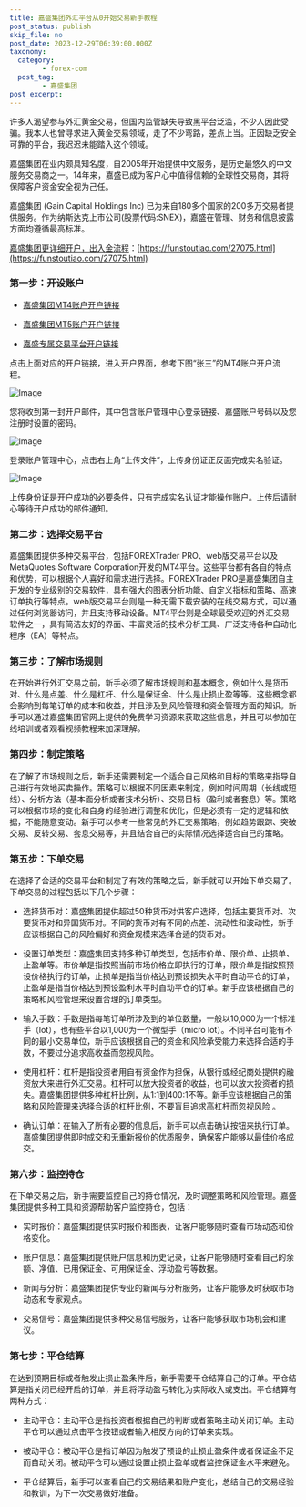 ```yaml
---
title: 嘉盛集团外汇平台从0开始交易新手教程
post_status: publish
skip_file: no
post_date: 2023-12-29T06:39:00.000Z
taxonomy:
  category:
        - forex-com
  post_tag:
        - 嘉盛集团
post_excerpt: 
---
```

许多人渴望参与外汇黄金交易，但国内监管缺失导致黑平台泛滥，不少人因此受骗。我本人也曾寻求进入黄金交易领域，走了不少弯路，差点上当。正因缺乏安全可靠的平台，我迟迟未能踏入这个领域。

嘉盛集团在业内颇具知名度，自2005年开始提供中文服务，是历史最悠久的中文服务交易商之一。14年来，嘉盛已成为客户心中值得信赖的全球性交易商，其将保障客户资金安全视为己任。

嘉盛集团 (Gain Capital Holdings Inc) 已为来自180多个国家的200多万交易者提供服务。作为纳斯达克上市公司(股票代码:SNEX)，嘉盛在管理、财务和信息披露方面均遵循最高标准。

[嘉盛集团更详细开户，出入金流程](https://funstoutiao.com/27075.html)：[https://funstoutiao.com/27075.html](https://funstoutiao.com/27075.html)

### 第一步：开设账户

* [嘉盛集团MT4账户开户链接](https://s.ssgg.net/jsmt4)

* [嘉盛集团MT5账户开户链接](https://s.ssgg.net/jsmt5)

* [嘉盛专属交易平台开户链接](https://s.ssgg.net/js)

点击上面对应的开户链接，进入开户界面，参考下图“张三”的MT4账户开户流程。

![Image](https://prod-files-secure.s3.us-west-2.amazonaws.com/39ed1227-6d7d-4570-be36-9ccd4a2c4241/7a167aea-686b-400d-af59-4e18eb607a40/640.png?X-Amz-Algorithm=AWS4-HMAC-SHA256&X-Amz-Content-Sha256=UNSIGNED-PAYLOAD&X-Amz-Credential=ASIAZI2LB466V7XBRXJF%2F20250416%2Fus-west-2%2Fs3%2Faws4_request&X-Amz-Date=20250416T161310Z&X-Amz-Expires=3600&X-Amz-Security-Token=IQoJb3JpZ2luX2VjEMD%2F%2F%2F%2F%2F%2F%2F%2F%2F%2FwEaCXVzLXdlc3QtMiJHMEUCIQCdbhnHLx7JihJNbS6vU%2BcgvjxVOrV1WfIdXCkdd6tGwQIgQyVhY2K41B%2FB6LwQVxaupLa71UUYbCvKto2CLGuIo%2FIq%2FwMISRAAGgw2Mzc0MjMxODM4MDUiDIkonR0XyAbG9iarQCrcA6bSQqLBiteY%2B7jlsk2hkqx2ZXsG7dvFW8qECUdJgWopQzT030qH57bUABJYguViIelY%2FHhxwbeuh7tPo1lzYfOEcTkz0HSiWDHs8aDtzunh8zvZ8sVrP8dpH1WZXdBDO3LvIYZt3fC5BHPWXWL%2BKApAN9Vjd47%2BbPQxd0L0mrgaewc7ONROhyW%2FXhRkZXLTS98JZM%2FE5o62gmnv1sjZYiZ2Q3cefxPLTsUFwWxy2CDDBr90EgET1uv3e3rhE0dfDAhJTnAZ0jpkYEay8OgV7G2Ga%2By%2BuzDF6dqltxvPbCQWyIqgf3FxFIN%2Br2%2F7NnHWp7iK8GLbbP%2FIynvm8SP6W8ZVydwM8P%2FLKNdtZo9ifQM0Tg7enKJDqweJdz%2BVWDVv1%2FFs4idGFg34XOMkbQV4Emjxm%2FwKCF2jiyExKrTjAVRSkNZ7kbVFKaj8H0IUuc7VPmMnHg9iCxR7EwsEn%2BWqUKYZUGc313q4%2FL782be78p3WBrDcHDMMCL4t%2F6uXCuSTMJ7P%2FfUaC1UCqIa8rZMi4a5H%2BmrXL1kWQH35ErDU9D2rGgK48xU9Cm%2FBGmbX7jkSvn2krD9H0yz4iuovBO28AjutSZpz08jrxxTknnk2AugcIrBlqAyJfdcOwndTMNWp%2F78GOqUB3TF5yvR7FL5v3zBQd5Oqyh5NgVLY1XK4w%2BqXfsygdbmX6HehXfmV%2BwbabTpLIouJ6tUX%2FVfIPyv%2ByUG34hdjLq0VA6njD9ZKvx0plaTzljNVVpW%2B%2BtLM8r6gmv%2BFzLlKz0oPKffIx%2FeMIxYpCpSF0oVh8wX6Gfb0XesvIMMjGOWj7qWgH3Vpa46OZe6hgfySWTIv3mf9FZqerLidNzydKFyYGaUd&X-Amz-Signature=bb0b045d709bd54bffd8ccd1935be7606771b8e22a1b65d6942cdd1784f726bd&X-Amz-SignedHeaders=host&x-id=GetObject)

您将收到第一封开户邮件，其中包含账户管理中心登录链接、嘉盛账户号码以及您注册时设置的密码。

![Image](https://prod-files-secure.s3.us-west-2.amazonaws.com/39ed1227-6d7d-4570-be36-9ccd4a2c4241/eaa1c6b3-2877-4284-a0e1-530e222c27fb/image.png?X-Amz-Algorithm=AWS4-HMAC-SHA256&X-Amz-Content-Sha256=UNSIGNED-PAYLOAD&X-Amz-Credential=ASIAZI2LB466V7XBRXJF%2F20250416%2Fus-west-2%2Fs3%2Faws4_request&X-Amz-Date=20250416T161310Z&X-Amz-Expires=3600&X-Amz-Security-Token=IQoJb3JpZ2luX2VjEMD%2F%2F%2F%2F%2F%2F%2F%2F%2F%2FwEaCXVzLXdlc3QtMiJHMEUCIQCdbhnHLx7JihJNbS6vU%2BcgvjxVOrV1WfIdXCkdd6tGwQIgQyVhY2K41B%2FB6LwQVxaupLa71UUYbCvKto2CLGuIo%2FIq%2FwMISRAAGgw2Mzc0MjMxODM4MDUiDIkonR0XyAbG9iarQCrcA6bSQqLBiteY%2B7jlsk2hkqx2ZXsG7dvFW8qECUdJgWopQzT030qH57bUABJYguViIelY%2FHhxwbeuh7tPo1lzYfOEcTkz0HSiWDHs8aDtzunh8zvZ8sVrP8dpH1WZXdBDO3LvIYZt3fC5BHPWXWL%2BKApAN9Vjd47%2BbPQxd0L0mrgaewc7ONROhyW%2FXhRkZXLTS98JZM%2FE5o62gmnv1sjZYiZ2Q3cefxPLTsUFwWxy2CDDBr90EgET1uv3e3rhE0dfDAhJTnAZ0jpkYEay8OgV7G2Ga%2By%2BuzDF6dqltxvPbCQWyIqgf3FxFIN%2Br2%2F7NnHWp7iK8GLbbP%2FIynvm8SP6W8ZVydwM8P%2FLKNdtZo9ifQM0Tg7enKJDqweJdz%2BVWDVv1%2FFs4idGFg34XOMkbQV4Emjxm%2FwKCF2jiyExKrTjAVRSkNZ7kbVFKaj8H0IUuc7VPmMnHg9iCxR7EwsEn%2BWqUKYZUGc313q4%2FL782be78p3WBrDcHDMMCL4t%2F6uXCuSTMJ7P%2FfUaC1UCqIa8rZMi4a5H%2BmrXL1kWQH35ErDU9D2rGgK48xU9Cm%2FBGmbX7jkSvn2krD9H0yz4iuovBO28AjutSZpz08jrxxTknnk2AugcIrBlqAyJfdcOwndTMNWp%2F78GOqUB3TF5yvR7FL5v3zBQd5Oqyh5NgVLY1XK4w%2BqXfsygdbmX6HehXfmV%2BwbabTpLIouJ6tUX%2FVfIPyv%2ByUG34hdjLq0VA6njD9ZKvx0plaTzljNVVpW%2B%2BtLM8r6gmv%2BFzLlKz0oPKffIx%2FeMIxYpCpSF0oVh8wX6Gfb0XesvIMMjGOWj7qWgH3Vpa46OZe6hgfySWTIv3mf9FZqerLidNzydKFyYGaUd&X-Amz-Signature=128ec629635d911d197fe73077ff0ff7df0ec2e01c762c04e9162050865f6e63&X-Amz-SignedHeaders=host&x-id=GetObject)

登录账户管理中心，点击右上角“上传文件”，上传身份证正反面完成实名验证。

![Image](https://prod-files-secure.s3.us-west-2.amazonaws.com/39ed1227-6d7d-4570-be36-9ccd4a2c4241/54090639-09fc-46b4-a135-e0289f707147/image.png?X-Amz-Algorithm=AWS4-HMAC-SHA256&X-Amz-Content-Sha256=UNSIGNED-PAYLOAD&X-Amz-Credential=ASIAZI2LB466V7XBRXJF%2F20250416%2Fus-west-2%2Fs3%2Faws4_request&X-Amz-Date=20250416T161310Z&X-Amz-Expires=3600&X-Amz-Security-Token=IQoJb3JpZ2luX2VjEMD%2F%2F%2F%2F%2F%2F%2F%2F%2F%2FwEaCXVzLXdlc3QtMiJHMEUCIQCdbhnHLx7JihJNbS6vU%2BcgvjxVOrV1WfIdXCkdd6tGwQIgQyVhY2K41B%2FB6LwQVxaupLa71UUYbCvKto2CLGuIo%2FIq%2FwMISRAAGgw2Mzc0MjMxODM4MDUiDIkonR0XyAbG9iarQCrcA6bSQqLBiteY%2B7jlsk2hkqx2ZXsG7dvFW8qECUdJgWopQzT030qH57bUABJYguViIelY%2FHhxwbeuh7tPo1lzYfOEcTkz0HSiWDHs8aDtzunh8zvZ8sVrP8dpH1WZXdBDO3LvIYZt3fC5BHPWXWL%2BKApAN9Vjd47%2BbPQxd0L0mrgaewc7ONROhyW%2FXhRkZXLTS98JZM%2FE5o62gmnv1sjZYiZ2Q3cefxPLTsUFwWxy2CDDBr90EgET1uv3e3rhE0dfDAhJTnAZ0jpkYEay8OgV7G2Ga%2By%2BuzDF6dqltxvPbCQWyIqgf3FxFIN%2Br2%2F7NnHWp7iK8GLbbP%2FIynvm8SP6W8ZVydwM8P%2FLKNdtZo9ifQM0Tg7enKJDqweJdz%2BVWDVv1%2FFs4idGFg34XOMkbQV4Emjxm%2FwKCF2jiyExKrTjAVRSkNZ7kbVFKaj8H0IUuc7VPmMnHg9iCxR7EwsEn%2BWqUKYZUGc313q4%2FL782be78p3WBrDcHDMMCL4t%2F6uXCuSTMJ7P%2FfUaC1UCqIa8rZMi4a5H%2BmrXL1kWQH35ErDU9D2rGgK48xU9Cm%2FBGmbX7jkSvn2krD9H0yz4iuovBO28AjutSZpz08jrxxTknnk2AugcIrBlqAyJfdcOwndTMNWp%2F78GOqUB3TF5yvR7FL5v3zBQd5Oqyh5NgVLY1XK4w%2BqXfsygdbmX6HehXfmV%2BwbabTpLIouJ6tUX%2FVfIPyv%2ByUG34hdjLq0VA6njD9ZKvx0plaTzljNVVpW%2B%2BtLM8r6gmv%2BFzLlKz0oPKffIx%2FeMIxYpCpSF0oVh8wX6Gfb0XesvIMMjGOWj7qWgH3Vpa46OZe6hgfySWTIv3mf9FZqerLidNzydKFyYGaUd&X-Amz-Signature=ae5f96b1e88ef800017b315d2e661c2333442b38d2b01288504fc9f51d75919b&X-Amz-SignedHeaders=host&x-id=GetObject)

上传身份证是开户成功的必要条件，只有完成实名认证才能操作账户。上传后请耐心等待开户成功的邮件通知。

### 第二步：选择交易平台

嘉盛集团提供多种交易平台，包括FOREXTrader PRO、web版交易平台以及MetaQuotes Software Corporation开发的MT4平台。这些平台都有各自的特点和优势，可以根据个人喜好和需求进行选择。FOREXTrader PRO是嘉盛集团自主开发的专业级别的交易软件，具有强大的图表分析功能、自定义指标和策略、高速订单执行等特点。web版交易平台则是一种无需下载安装的在线交易方式，可以通过任何浏览器访问，并且支持移动设备。MT4平台则是全球最受欢迎的外汇交易软件之一，具有简洁友好的界面、丰富灵活的技术分析工具、广泛支持各种自动化程序（EA）等特点。

### 第三步：了解市场规则

在开始进行外汇交易之前，新手必须了解市场规则和基本概念，例如什么是货币对、什么是点差、什么是杠杆、什么是保证金、什么是止损止盈等等。这些概念都会影响到每笔订单的成本和收益，并且涉及到风险管理和资金管理方面的知识。新手可以通过嘉盛集团官网上提供的免费学习资源来获取这些信息，并且可以参加在线培训或者观看视频教程来加深理解。

### 第四步：制定策略

在了解了市场规则之后，新手还需要制定一个适合自己风格和目标的策略来指导自己进行有效地买卖操作。策略可以根据不同因素来制定，例如时间周期（长线或短线）、分析方法（基本面分析或者技术分析）、交易目标（盈利或者套息）等。策略可以根据市场的变化和自身的经验进行调整和优化，但是必须有一定的逻辑和依据，不能随意变动。新手可以参考一些常见的外汇交易策略，例如趋势跟踪、突破交易、反转交易、套息交易等，并且结合自己的实际情况选择适合自己的策略。

### 第五步：下单交易

在选择了合适的交易平台和制定了有效的策略之后，新手就可以开始下单交易了。下单交易的过程包括以下几个步骤：

* 选择货币对：嘉盛集团提供超过50种货币对供客户选择，包括主要货币对、次要货币对和异国货币对。不同的货币对有不同的点差、流动性和波动性，新手应该根据自己的风险偏好和资金规模来选择合适的货币对。

* 设置订单类型：嘉盛集团支持多种订单类型，包括市价单、限价单、止损单、止盈单等。市价单是指按照当前市场价格立即执行的订单，限价单是指按照预设价格执行的订单，止损单是指当价格达到预设损失水平时自动平仓的订单，止盈单是指当价格达到预设盈利水平时自动平仓的订单。新手应该根据自己的策略和风险管理来设置合理的订单类型。

* 输入手数：手数是指每笔订单所涉及到的单位数量，一般以10,000为一个标准手（lot），也有些平台以1,000为一个微型手（micro lot）。不同平台可能有不同的最小交易单位，新手应该根据自己的资金和风险承受能力来选择合适的手数，不要过分追求高收益而忽视风险。

* 使用杠杆：杠杆是指投资者用自有资金作为担保，从银行或经纪商处提供的融资放大来进行外汇交易。杠杆可以放大投资者的收益，也可以放大投资者的损失。嘉盛集团提供多种杠杆比例，从1:1到400:1不等。新手应该根据自己的策略和风险管理来选择合适的杠杆比例，不要盲目追求高杠杆而忽视风险 。

* 确认订单：在输入了所有必要的信息后，新手可以点击确认按钮来执行订单。嘉盛集团提供即时成交和无重新报价的优质服务，确保客户能够以最佳价格成交。

### 第六步：监控持仓

在下单交易之后，新手需要监控自己的持仓情况，及时调整策略和风险管理。嘉盛集团提供多种工具和资源帮助客户监控持仓，包括：

* 实时报价：嘉盛集团提供实时报价和图表，让客户能够随时查看市场动态和价格变化。

* 账户信息：嘉盛集团提供账户信息和历史记录，让客户能够随时查看自己的余额、净值、已用保证金、可用保证金、浮动盈亏等数据。

* 新闻与分析：嘉盛集团提供专业的新闻与分析服务，让客户能够及时获取市场动态和专家观点。

* 交易信号：嘉盛集团提供多种交易信号服务，让客户能够获取市场机会和建议。

### 第七步：平仓结算

在达到预期目标或者触发止损止盈条件后，新手需要平仓结算自己的订单。平仓结算是指关闭已经开启的订单，并且将浮动盈亏转化为实际收入或支出。平仓结算有两种方式：

* 主动平仓：主动平仓是指投资者根据自己的判断或者策略主动关闭订单。主动平仓可以通过点击平仓按钮或者输入相反方向的订单来实现。

* 被动平仓：被动平仓是指订单因为触发了预设的止损止盈条件或者保证金不足而自动关闭。被动平仓可以通过设置止损止盈单或者监控保证金水平来避免。

* 平仓结算后，新手可以查看自己的交易结果和账户变化，总结自己的交易经验和教训，为下一次交易做好准备。